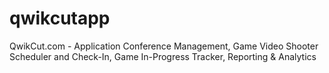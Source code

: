# qwikcutapp
QwikCut.com - Application
Conference Management, Game Video Shooter Scheduler and Check-In, Game In-Progress Tracker, Reporting & Analytics


